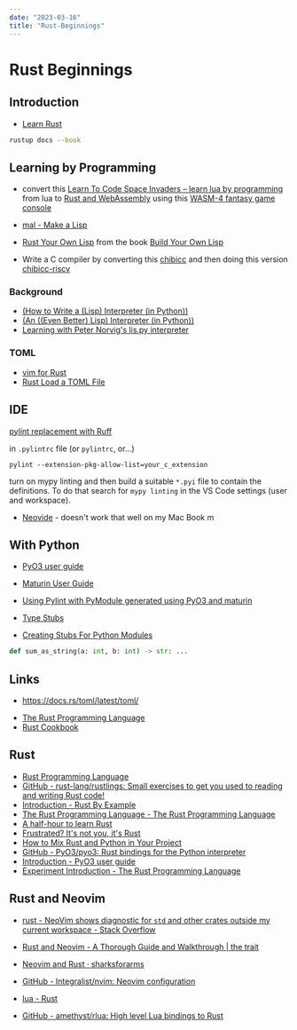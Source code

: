 ```yaml
---
date: "2023-03-16"
title: "Rust-Beginnings"
---
```

<!-- markdownlint-disable MD025 -->
# Rust Beginnings
<!-- markdownlint-enable MD025 -->

## Introduction

* [Learn Rust](https://www.rust-lang.org/learn)

```bash
rustup docs --book
```

## Learning by Programming

* convert this [Learn To Code Space Invaders – learn lua by programming](https://bytesnbits.co.uk/space-invaders-coding-course-introduction/) from lua to [Rust and WebAssembly](https://rustwasm.github.io/docs/book/introduction.html) using this [WASM-4 fantasy game console](https://wasm4.org/docs/)

* [mal - Make a Lisp](https://github.com/kanaka/mal?tab=readme-ov-file#rust-138)
* [Rust Your Own Lisp](https://dev.to/deciduously/rust-your-own-lisp-50an) from the book [Build Your Own Lisp](https://www.buildyourownlisp.com/)
* Write a C compiler by converting this [chibicc](https://github.com/rui314/chibicc) and then doing this version [chibicc-riscv](https://github.com/ksco/chibicc-riscv)

### Background
* [(How to Write a (Lisp) Interpreter (in Python))](http://www.norvig.com/lispy.html)
* [(An ((Even Better) Lisp) Interpreter (in Python))](http://norvig.com/lispy2.html)
* [Learning with Peter Norvig's lis.py interpreter](https://github.com/fluentpython/lispy)

### TOML

* [vim for Rust](https://blog.logrocket.com/configuring-vim-rust-development/)
* [Rust Load a TOML File](https://codingpackets.com/blog/rust-load-a-toml-file/)

## IDE

[pylint replacement with Ruff](https://github.com/charliermarsh/ruff/issues/970)

in `.pylintrc` file (or `pylintrc`, or...)

```pylint
pylint --extension-pkg-allow-list=your_c_extension
```

turn on mypy linting and then build a suitable `*.pyi` file to contain the definitions. To do that search for `mypy linting` in the VS Code settings (user and workspace).

* [Neovide](https://neovide.dev/index.html) - doesn't work that well on my Mac Book m

## With Python

* [PyO3 user guide](https://pyo3.rs/)
* [Maturin User Guide](https://www.maturin.rs)

* [Using Pylint with PyModule generated using PyO3 and maturin](https://stackoverflow.com/questions/73861487/using-pylint-with-pymodule-generated-using-pyo3-and-maturin)

* [Type Stubs](https://typing.readthedocs.io/en/latest/source/stubs.html)
* [Creating Stubs For Python Modules](https://github.com/python/mypy/wiki/Creating-Stubs-For-Python-Modules)

```python
def sum_as_string(a: int, b: int) -> str: ...
```

## Links

<!-- markdownlint-disable MD034 -->
* https://docs.rs/toml/latest/toml/
<!-- markdownlint-enable MD034 -->
* [The Rust Programming Language](https://doc.rust-lang.org/book/title-page.html)
* [Rust Cookbook](https://rust-lang-nursery.github.io/rust-cookbook/intro.html)

## Rust

* [Rust Programming Language](https://www.rust-lang.org)
* [GitHub - rust-lang/rustlings: Small exercises to get you used to reading and writing Rust code!](https://github.com/rust-lang/rustlings/)
* [Introduction - Rust By Example](https://doc.rust-lang.org/stable/rust-by-example/)
* [The Rust Programming Language - The Rust Programming Language](https://doc.rust-lang.org/book/title-page.html)
* [A half-hour to learn Rust](https://fasterthanli.me/articles/a-half-hour-to-learn-rust)
* [Frustrated? It's not you, it's Rust](https://fasterthanli.me/articles/frustrated-its-not-you-its-rust)
* [How to Mix Rust and Python in Your Project](https://medium.com/@MatthieuL49/a-mixed-rust-python-project-24491e2af424)
* [GitHub - PyO3/pyo3: Rust bindings for the Python interpreter](https://github.com/PyO3/pyo3)
* [Introduction - PyO3 user guide](https://pyo3.rs/)
* [Experiment Introduction - The Rust Programming Language](https://rust-book.cs.brown.edu)

## Rust and Neovim
 
* [rust - NeoVim shows diagnostic for `std` and other crates outside my current workspace - Stack Overflow](https://stackoverflow.com/questions/75544704/neovim-shows-diagnostic-for-std-and-other-crates-outside-my-current-workspace)
* [Rust and Neovim - A Thorough Guide and Walkthrough | the trait](https://rsdlt.github.io/posts/rust-nvim-ide-guide-walkthrough-development-debug/)
* [Neovim and Rust · sharksforarms](https://sharksforarms.dev/posts/neovim-rust/)
* [GitHub - Integralist/nvim: Neovim configuration](https://github.com/integralist/nvim)

* [lua - Rust](https://docs.rs/lua/latest/lua/)
* [GitHub - amethyst/rlua: High level Lua bindings to Rust](https://github.com/amethyst/rlua)

